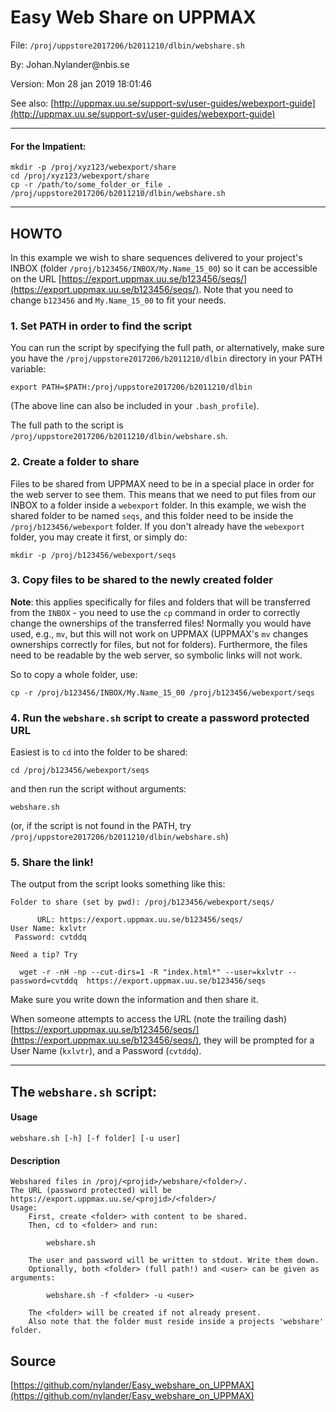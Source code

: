 # Easy Web Share on UPPMAX

File: `/proj/uppstore2017206/b2011210/dlbin/webshare.sh`

By: Johan.Nylander\@nbis.se

Version: Mon 28 jan 2019 18:01:46

See also: [http://uppmax.uu.se/support-sv/user-guides/webexport-guide](http://uppmax.uu.se/support-sv/user-guides/webexport-guide)

---

#### For the Impatient:

    mkdir -p /proj/xyz123/webexport/share
    cd /proj/xyz123/webexport/share
    cp -r /path/to/some_folder_or_file .
    /proj/uppstore2017206/b2011210/dlbin/webshare.sh

---

## HOWTO 

In this example we wish to share sequences delivered to your project's
INBOX (folder `/proj/b123456/INBOX/My.Name_15_00`) so it can be accessible
on the URL [https://export.uppmax.uu.se/b123456/seqs/](https://export.uppmax.uu.se/b123456/seqs/).
Note that you need to change `b123456` and `My.Name_15_00` to fit your needs.

### 1. Set PATH in order to find the script

You can run the script by specifying the full path, or alternatively, make sure you have
the `/proj/uppstore2017206/b2011210/dlbin` directory in your PATH variable:

    export PATH=$PATH:/proj/uppstore2017206/b2011210/dlbin

(The above line can also be included in your `.bash_profile`).

The full path to the script is `/proj/uppstore2017206/b2011210/dlbin/webshare.sh`.


### 2. Create a folder to share

Files to be shared from UPPMAX need to be in a special place in order for
the web server to see them. This means that we need to put files from our INBOX to a
folder inside a `webexport` folder. In this example, we wish the shared folder to be
named `seqs`, and this folder need to be inside the `/proj/b123456/webexport` folder.
If you don't already have the `webexport` folder, you may create it first,
or simply do:

    mkdir -p /proj/b123456/webexport/seqs


### 3. Copy files to be shared to the newly created folder 

**Note**: this applies specifically for files and folders that will be transferred
from the `INBOX` - you need to use the `cp` command in order to correctly change the
ownerships of the transferred files! Normally you would have used, e.g., `mv`, but this
will not work on UPPMAX (UPPMAX's `mv` changes ownerships correctly for files, but not
for folders). Furthermore, the files need to be readable by the web server, so symbolic
links will not work.

So to copy a whole folder, use:

    cp -r /proj/b123456/INBOX/My.Name_15_00 /proj/b123456/webexport/seqs


### 4. Run the `webshare.sh` script to create a password protected URL

Easiest is to `cd` into the folder to be shared:

    cd /proj/b123456/webexport/seqs

and then run the script without arguments:

    webshare.sh

(or, if the script is not found in the PATH, try `/proj/uppstore2017206/b2011210/dlbin/webshare.sh`)

### 5. Share the link!

The output from the script looks something like this:

    Folder to share (set by pwd): /proj/b123456/webexport/seqs/

          URL: https://export.uppmax.uu.se/b123456/seqs/
    User Name: kxlvtr
     Password: cvtddq

    Need a tip? Try

      wget -r -nH -np --cut-dirs=1 -R "index.html*" --user=kxlvtr --password=cvtddq  https://export.uppmax.uu.se/b123456/seqs
    
Make sure you write down the information and then share it.

When someone attempts to access the URL (note the trailing dash)
[https://export.uppmax.uu.se/b123456/seqs/](https://export.uppmax.uu.se/b123456/seqs/),
they will be prompted for a User Name (`kxlvtr`), and a Password (`cvtddq`).

---

## The `webshare.sh` script:

#### Usage

    webshare.sh [-h] [-f folder] [-u user]

#### Description

    Webshared files in /proj/<projid>/webshare/<folder>/.
    The URL (password protected) will be https://export.uppmax.uu.se/<projid>/<folder>/
    Usage:
        First, create <folder> with content to be shared.
        Then, cd to <folder> and run:

            webshare.sh

        The user and password will be written to stdout. Write them down.
        Optionally, both <folder> (full path!) and <user> can be given as arguments:

            webshare.sh -f <folder> -u <user>

        The <folder> will be created if not already present.
        Also note that the folder must reside inside a projects 'webshare' folder.


## Source

[https://github.com/nylander/Easy_webshare_on_UPPMAX](https://github.com/nylander/Easy_webshare_on_UPPMAX)
